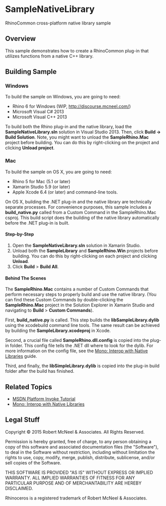 # SampleNativeLibrary
RhinoCommon cross-platform native library sample

## Overview

This sample demonstrates how to create a RhinoCommon plug-in that utilizes functions from a native C++ library.

## Building Sample

### Windows

To build the sample on Windows, you are going to need:

* Rhino 6 for Windows (WIP, http://discourse.mcneel.com/)
* Microsoft Visual C# 2013
* Microsoft Visual C++ 2013

To build both the Rhino plug-in and the native library, load the **SampleNativeLibrary.sln** solution in Visual Studio 2013. Then, click **Build -> Build Solution**. Note, you might want to unload the **SampleRhino.Mac** project before building. You can do this by right-clicking on the project and clicking **Unload project**.

### Mac

To build the sample on OS X, you are going to need:

* Rhino 5 for Mac (5.1 or later)
* Xamarin Studio 5.9 (or later)
* Apple Xcode 6.4 (or later) and command-line tools.

On OS X, building the .NET plug-in and the native library are technically separate processes.  For convenience purposes, this sample includes a **build_native.py** called from a Custom Command in the SampleRhino.Mac csproj.  This build script does the building of the native library automatically before the .NET plug-in is built.

#### Step-by-Step

1. Open the **SampleNativeLibrary.sln** solution in Xamarin Studio.
1. Unload both the **SampleLibrary** and **SampleRhino.Win** projects before building. You can do this by right-clicking on each project and clicking **Unload**.
1. Click **Build** > **Build All**.

#### Behind The Scenes

The **SampleRhino.Mac** contains a number of Custom Commands that perform necessary steps to properly build and use the native library.  (You can find these Custom Commands by double-clicking the **SampleRhino.Mac** project in the Solution Explorer in Xamarin Studio and navigating to **Build** > **Custom Commands**).  

First, **build_native.py** is called.  This step builds the **libSampleLibrary.dylib** using the xcodebuild command line tools.  The same result can be achieved by building the **SampleLibrary.xcodeproj** in Xcode.  

Second, a crucial file called **SampleRhino.dll.config** is copied into the plug-in folder.  This config file tells the .NET dll where to look for the dylib.  For more information on the config file, see the [Mono: Interop with Native Libraries](http://www.mono-project.com/docs/advanced/pinvoke/) guide.  

Third, and finally, the **libSimpleLibrary.dylib** is copied into the plug-in build folder after the build has finished.

## Related Topics

* [MSDN Platform Invoke Tutorial](https://msdn.microsoft.com/en-us/library/aa288468(VS.71).aspx)
* [Mono: Interop with Native Libraries](http://www.mono-project.com/docs/advanced/pinvoke/)

## Legal Stuff
Copyright © 2015 Robert McNeel & Associates. All Rights Reserved.

Permission is hereby granted, free of charge, to any person obtaining a copy of this software and associated documentation files (the "Software"), to deal in the Software without restriction, including without limitation the rights to use, copy, modify, merge, publish, distribute, sublicense, and/or sell copies of the Software.

THIS SOFTWARE IS PROVIDED "AS IS" WITHOUT EXPRESS OR IMPLIED WARRANTY. ALL IMPLIED WARRANTIES OF FITNESS FOR ANY PARTICULAR PURPOSE AND OF MERCHANTABILITY ARE HEREBY DISCLAIMED.

Rhinoceros is a registered trademark of Robert McNeel & Associates.
